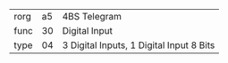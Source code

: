 
|    |   |   |
| -- | - | - |
| rorg | a5 | 4BS Telegram |
| func | 30 | Digital Input |
| type | 04 | 3 Digital Inputs, 1 Digital Input 8 Bits |

